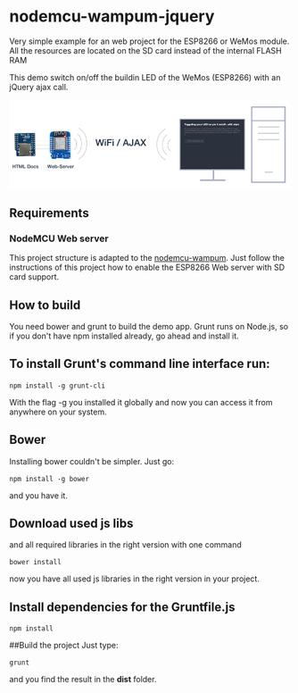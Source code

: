 # nodemcu-wampum-jquery

Very simple example for an web project for the ESP8266 or WeMos module.
All the resources are located on the SD card instead of the internal FLASH RAM


This demo switch on/off the buildin LED of the WeMos (ESP8266) with an jQuery ajax call.



![WebServer](/teaser.png?raw=true "ESP8266 as full web server")


## Requirements

### NodeMCU Web server
This project structure is adapted to the [nodemcu-wampum](https://github.com/freegroup/nodemcu-wampum). Just follow
the instructions of this project how to enable the ESP8266 Web server with SD card support.

## How to build

You need bower and grunt to build the demo app.
Grunt runs on Node.js, so if you don't have npm installed already, go ahead and install it.

## To install Grunt's command line interface run:

```
npm install -g grunt-cli
```

With the flag -g you installed it globally and now you can access it from anywhere on your system.

## Bower
Installing bower couldn't be simpler. Just go:
```
npm install -g bower
```
and you have it.

## Download used js libs
and all required libraries in the right version with one command

```
bower install
```
now you have all used js libraries in the right version in your project.


## Install dependencies for the Gruntfile.js
```
npm install
```

##Build the project
Just type:
```
grunt
```
and you find the result in the **dist** folder.

